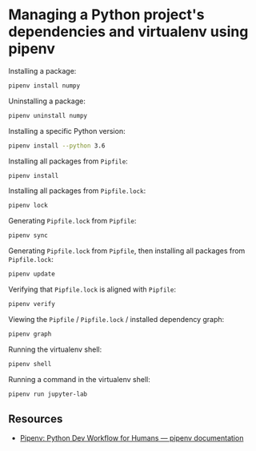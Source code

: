 # Managing a Python project's dependencies and virtualenv using pipenv

Installing a package:

```sh
pipenv install numpy
```

Uninstalling a package:

```sh
pipenv uninstall numpy
```

Installing a specific Python version:

```sh
pipenv install --python 3.6
```

Installing all packages from `Pipfile`:

```sh
pipenv install
```

Installing all packages from `Pipfile.lock`:

```sh
pipenv lock
```

Generating `Pipfile.lock` from `Pipfile`:

```sh
pipenv sync
```

Generating `Pipfile.lock` from `Pipfile`, then installing all packages from `Pipfile.lock`:

```sh
pipenv update
```

Verifying that `Pipfile.lock` is aligned with `Pipfile`:

```sh
pipenv verify
```

Viewing the `Pipfile` / `Pipfile.lock` / installed dependency graph:

```sh
pipenv graph
```

Running the virtualenv shell:

```sh
pipenv shell
```

Running a command in the virtualenv shell:

```sh
pipenv run jupyter-lab
```

## Resources

-   [Pipenv: Python Dev Workflow for Humans — pipenv documentation](https://pipenv.pypa.io/en/latest/)
